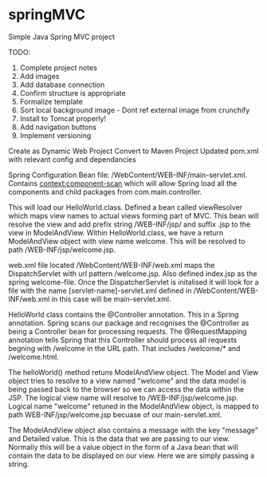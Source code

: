 # springMVC
Simple Java Spring MVC project

TODO: 
1) Complete project notes
2) Add images
3) Add database connection
4) Confirm structure is appropriate
5) Formalize template
6) Sort local background image - Dont ref external image from crunchify
7) Install to Tomcat properly! 
8) Add navigation buttons
9) Implement versioning

Create as Dynamic Web Project
Convert to Maven Project
Updated pom.xml with relevant config and dependancies

Spring Configuration Bean file: /WebContent/WEB-INF/main-servlet.xml. Contains <context:component-scan> which will allow Spring load all the components and child packages from com.main.controller.

This will load our HelloWorld.class. Defined a bean called viewResolver which maps view names to actual views forming part of MVC. This bean will resolve the view and add prefix string /WEB-INF/jsp/ and suffix .jsp to the view in ModelAndView. Within HelloWorld.class, we have a return ModelAndView object with view name welcome. This will be resolved to path /WEB-INF/jsp/welcome.jsp.

web.xml file located /WebContent/WEB-INF/web.xml maps the DispatchServlet with url pattern /welcome.jsp. Also defined index.jsp as the spring welcome-file. Once the DispatcherServlet is initalised it will look for a file with the name [servlet-name]-servlet.xml defined in /WebContent/WEB-INF/web.xml in this case will be main-servlet.xml.

HelloWorld class contains the @Controller annotation. This in a Spring annotation. Spring scans our package and recognises the @Controller as being a Controller bean for processing requests. The @RequestMapping annotation tells Spring that this Controller should process all requests begning with /welcome in the URL path. That includes /welcome/* and /welcome.html.

The helloWorld() method retuns ModelAndView object. The Model and View object tries to resolve to a view named "welcome" and the data model is being passed back to the browser so we can access the data within the JSP. The logical view name will resolve to /WEB-INF/jsp/welcome.jsp. Logical name "welcome" retuned in the ModelAndView object, is mapped to path WEB-INF/jsp/welcome.jsp becuase of our main-servlet.xml.

The ModelAndView object also contains a message with the key "message" and Detailed value. This is the data that we are passing to our view. Normally this will be a value object in the form of a Java bean that will contain the data to be displayed on our view. Here we are simply passing a string.
